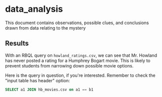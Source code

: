 # data_analysis

This document contains observations, possible clues, and conclusions drawn from data relating to the mystery

## Results

With an RBQL query on `howland_ratings.csv`, we can see that Mr. Howland has never posted a rating for a Humphrey Bogart movie. This is likely to prevent students from narrowing down possible movie options.

Here is the query in question, if you're interested. Remember to check the "input table has header" option:

```sql
SELECT a1 JOIN hb_movies.csv on a1 == b1
```
